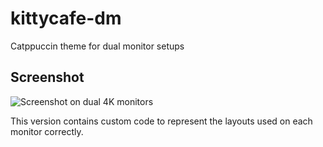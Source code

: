 # kittycafe-dm
Catppuccin theme for dual monitor setups

## Screenshot
![Screenshot on dual 4K monitors](/screenshot.png)

This version contains custom code to represent the layouts used on each monitor correctly.
